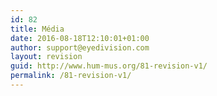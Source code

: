 ```yaml
---
id: 82
title: Média
date: 2016-08-18T12:10:01+01:00
author: support@eyedivision.com
layout: revision
guid: http://www.hum-mus.org/81-revision-v1/
permalink: /81-revision-v1/
---
```

